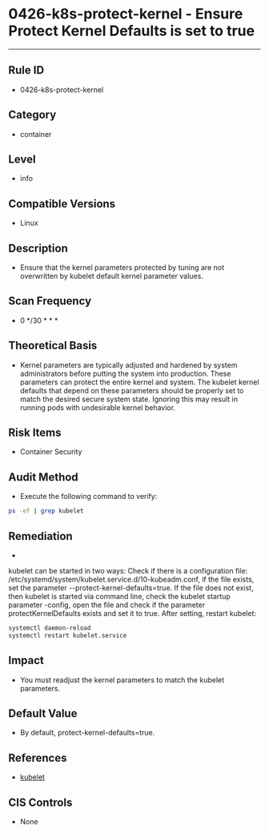 # 0426-k8s-protect-kernel - Ensure Protect Kernel Defaults is set to true
---

## Rule ID

- 0426-k8s-protect-kernel


## Category

- container


## Level

- info


## Compatible Versions


- Linux




## Description


- Ensure that the kernel parameters protected by tuning are not overwritten by kubelet default kernel parameter values.



## Scan Frequency
- 0 */30 * * *

## Theoretical Basis


- Kernel parameters are typically adjusted and hardened by system administrators before putting the system into production. These parameters can protect the entire kernel and system. The kubelet kernel defaults that depend on these parameters should be properly set to match the desired secure system state. Ignoring this may result in running pods with undesirable kernel behavior.


## Risk Items


- Container Security



## Audit Method
- Execute the following command to verify:
```bash
ps -ef | grep kubelet
```



## Remediation
- 
kubelet can be started in two ways:
Check if there is a configuration file: /etc/systemd/system/kubelet.service.d/10-kubeadm.conf, if the file exists, set the parameter --protect-kernel-defaults=true.
If the file does not exist, then kubelet is started via command line, check the kubelet startup parameter -config,
open the file and check if the parameter protectKernelDefaults exists and set it to true.
After setting, restart kubelet:
```bash
systemctl daemon-reload
systemctl restart kubelet.service
```



## Impact


- You must readjust the kernel parameters to match the kubelet parameters.




## Default Value


- By default, protect-kernel-defaults=true.




## References


- [kubelet](https://kubernetes.io/docs/admin/kubelet/)



## CIS Controls


- None